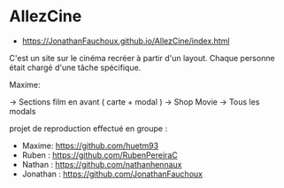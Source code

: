 # AllezCine

* https://JonathanFauchoux.github.io/AllezCine/index.html

C'est un site sur le cinéma recréer à partir d'un layout.
Chaque personne était chargé d'une tâche spécifique. 

Maxime: 

-> Sections film en avant ( carte + modal ) 
-> Shop Movie 
-> Tous les modals

projet de reproduction effectué en groupe :

* Maxime: https://github.com/huetm93
* Ruben : https://github.com/RubenPereiraC
* Nathan : https://github.com/nathanhennaux
* Jonathan : https://github.com/JonathanFauchoux
